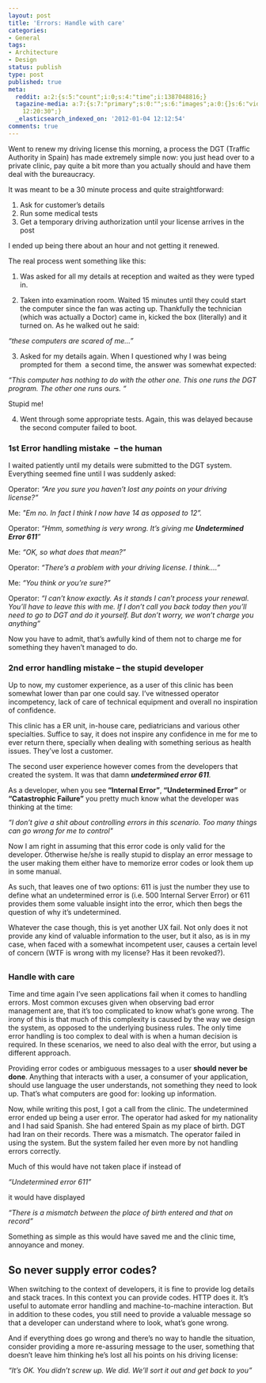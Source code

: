 ```yaml
---
layout: post
title: 'Errors: Handle with care'
categories:
- General
tags:
- Architecture
- Design
status: publish
type: post
published: true
meta:
  reddit: a:2:{s:5:"count";i:0;s:4:"time";i:1387048816;}
  tagazine-media: a:7:{s:7:"primary";s:0:"";s:6:"images";a:0:{}s:6:"videos";a:0:{}s:11:"image_count";s:1:"0";s:6:"author";s:7:"5078411";s:7:"blog_id";s:8:"11677451";s:9:"mod_stamp";s:19:"2012-01-04
    12:20:30";}
  _elasticsearch_indexed_on: '2012-01-04 12:12:54'
comments: true
---
```

Went to renew my driving license this morning, a process the DGT (Traffic Authority in Spain) has made extremely simple now: you just head over to a private clinic, pay quite a bit more than you actually should and have them deal with the bureaucracy.

It was meant to be a 30 minute process and quite straightforward:

1. Ask for customer’s details
2. Run some medical tests
3. Get a temporary driving authorization until your license arrives in the post

I ended up being there about an hour and not getting it renewed.

The real process went something like this:

1. Was asked for all my details at reception and waited as they were typed in.

2. Taken into examination room. Waited 15 minutes until they could start the computer since the fan was acting up. Thankfully the technician (which was actually a Doctor) came in, kicked the box (literally) and it turned on. As he walked out he said:

<em>“these computers are scared of me…”</em>

3. Asked for my details again. When I questioned why I was being prompted for them  a second time, the answer was somewhat expected:

<em>“This computer has nothing to do with the other one. This one runs the DGT program. The other one runs ours. “</em>

Stupid me!

4. Went through some appropriate tests. Again, this was delayed because the second computer failed to boot.
<h3>1st Error handling mistake  – the human</h3>
I waited patiently until my details were submitted to the DGT system. Everything seemed fine until I was suddenly asked:

Operator: <em>“Are you sure you haven’t lost any points on your driving license?”</em>

Me:<em> "Em no. In fact I think I now have 14 as opposed to 12”.</em>

Operator: <em>“Hmm, something is very wrong. It’s giving me <strong>Undetermined Error 611</strong>”</em>

Me: <em>“OK, so what does that mean?”</em>

Operator: <em>“There’s a problem with your driving license. I think….”</em>

Me:<em> “You think or you’re sure?”</em>

Operator:<em> “I can’t know exactly. As it stands I can’t process your renewal. You’ll have to leave this with me. If I don’t call you back today then you’ll need to go to DGT and do it yourself. But don’t worry, we won’t charge you anything”</em>

Now you have to admit, that’s awfully kind of them not to charge me for something they haven’t managed to do.
<h3>2nd error handling mistake – the stupid developer</h3>
Up to now, my customer experience, as a user of this clinic has been somewhat lower than par one could say. I’ve witnessed operator incompetency, lack of care of technical equipment and overall no inspiration of confidence.

This clinic has a ER unit, in-house care, pediatricians and various other specialties. Suffice to say, it does not inspire any confidence in me for me to ever return there, specially when dealing with something serious as health issues. They’ve lost a customer.

The second user experience however comes from the developers that created the system. It was that damn <em><strong>undetermined error 611</strong>. </em>

As a developer, when you see<strong> “Internal Error”</strong>,<strong> “Undetermined Error”</strong> or <strong>“Catastrophic Failure”</strong> you pretty much know what the developer was thinking at the time:

<em>“I don’t give a shit about controlling errors in this scenario. Too many things can go wrong for me to control"</em>

Now I am right in assuming that this error code is only valid for the developer. Otherwise he/she is really stupid to display an error message to the user making them either have to memorize error codes or look them up in some manual.

As such, that leaves one of two options: 611 is just the number they use to define what an undetermined error is (i.e. 500 Internal Server Error) or 611 provides them some valuable insight into the error, which then begs the question of why it’s undetermined.

Whatever the case though, this is yet another UX fail. Not only does it not provide any kind of valuable information to the user, but it also, as is in my case, when faced with a somewhat incompetent user, causes a certain level of concern (WTF is wrong with my license? Has it been revoked?).
<h2></h2>
<h3>Handle with care</h3>
Time and time again I’ve seen applications fail when it comes to handling errors. Most common excuses given when observing bad error management are, that it’s too complicated to know what’s gone wrong. The irony of this is that much of this complexity is caused by the way we design the system, as opposed to the underlying business rules. The only time error handling is too complex to deal with is when a human decision is required. In these scenarios, we need to also deal with the error, but using a different approach.

Providing error codes or ambiguous messages to a user <strong>should never be done</strong>. Anything that interacts with a user, a consumer of your application, should use language the user understands, not something they need to look up. That’s what computers are good for: looking up information.

Now, while writing this post, I got a call from the clinic. The undetermined error ended up being a user error. The operator had asked for my nationality and I had said Spanish. She had entered Spain as my place of birth. DGT had Iran on their records. There was a mismatch. The operator failed in using the system. But the system failed her even more by not handling errors correctly.

Much of this would have not taken place if instead of

<em>“Undetermined error 611”</em>

it would have displayed

<em>“There is a mismatch between the place of birth entered and that on record”</em>

Something as simple as this would have saved me and the clinic time, annoyance and money.
<h2>So never supply error codes?</h2>
When switching to the context of developers, it is fine to provide log details and stack traces. In this context you can provide codes. HTTP does it. It’s useful to automate error handling and machine-to-machine interaction. But in addition to these codes, you still need to provide a valuable message so that a developer can understand where to look, what’s gone wrong.

And if everything does go wrong and there’s no way to handle the situation, consider providing a more re-assuring message to the user, something that doesn’t leave him thinking he’s lost all his points on his driving license:

<em>“It’s OK. You didn’t screw up. We did. We’ll sort it out and get back to you”</em>
